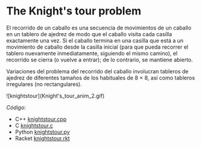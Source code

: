 # The Knight's tour problem

El recorrido de un caballo es una secuencia de movimientos de un caballo en un tablero de ajedrez de modo que el caballo visita cada casilla exactamente una vez. Si el caballo termina en una casilla que está a un movimiento de caballo desde la casilla inicial (para que pueda recorrer el tablero nuevamente inmediatamente, siguiendo el mismo camino), el recorrido se cierra (o vuelve a entrar); de lo contrario, se mantiene abierto.

Variaciones del problema del recorrido del caballo involucran tableros de ajedrez de diferentes tamaños de los habituales de 8 × 8, así como tableros irregulares (no rectangulares).

<div style=align-item:"center">
  ![knightstour](Knight's_tour_anim_2.gif)
</div>

_Código:_ 
- C++ [knightstour.cpp](../knights-tour-problem/knightstour.cpp)
- C [knightstour.c](../knights-tour-problem/knightstour.c)
- Python [knightstour.py](../knights-tour-problem/knightstour.py)
- Racket [knightstour.rkt](../knights-tour-problem/knightstour.rkt)
